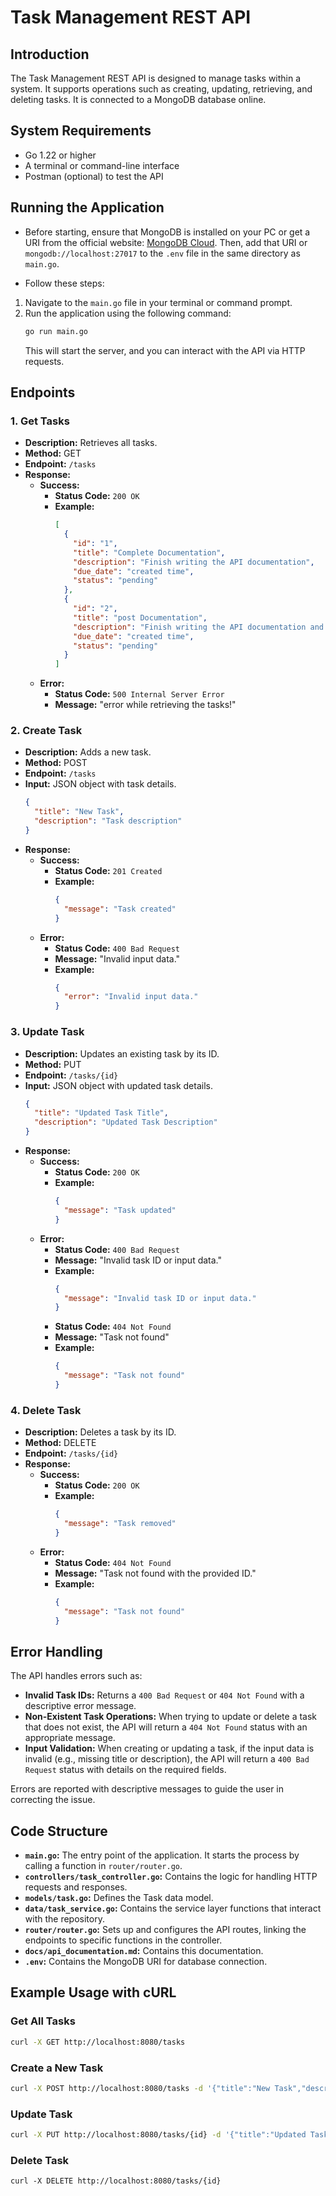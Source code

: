 # Task Management REST API

## Introduction
The Task Management REST API is designed to manage tasks within a system. It supports operations such as creating, updating, retrieving, and deleting tasks. It is connected to a MongoDB database online.

## System Requirements
- Go 1.22 or higher
- A terminal or command-line interface
- Postman (optional) to test the API

## Running the Application
- Before starting, ensure that MongoDB is installed on your PC or get a URI from the official website: [MongoDB Cloud](https://cloud.mongodb.com/). Then, add that URI or `mongodb://localhost:27017` to the `.env` file in the same directory as `main.go`.

- Follow these steps:

1. Navigate to the `main.go` file in your terminal or command prompt.
2. Run the application using the following command:
    ```sh
    go run main.go
    ```
   This will start the server, and you can interact with the API via HTTP requests.

## Endpoints

### 1. **Get Tasks**
   - **Description:** Retrieves all tasks.
   - **Method:** GET
   - **Endpoint:** `/tasks`
   - **Response:**
     - **Success:** 
       - **Status Code:** `200 OK`
       - **Example:**
         ```json
         [
           {
             "id": "1",
             "title": "Complete Documentation",
             "description": "Finish writing the API documentation",
             "due_date": "created time",
             "status": "pending"
           },
           {
             "id": "2",
             "title": "post Documentation",
             "description": "Finish writing the API documentation and post",
             "due_date": "created time",
             "status": "pending"
           }
         ]
         ```
     - **Error:**
       - **Status Code:** `500 Internal Server Error`
       - **Message:** "error while retrieving the tasks!"

### 2. **Create Task**
   - **Description:** Adds a new task.
   - **Method:** POST
   - **Endpoint:** `/tasks`
   - **Input:** JSON object with task details.
     ```json
     {
       "title": "New Task",
       "description": "Task description"
     }
     ```
   - **Response:**
     - **Success:** 
       - **Status Code:** `201 Created`
       - **Example:**
         ```json
         {
           "message": "Task created"
         }
         ```
     - **Error:**
       - **Status Code:** `400 Bad Request`
       - **Message:** "Invalid input data."
       - **Example:**
         ```json
         {
           "error": "Invalid input data."
         }
         ```

### 3. **Update Task**
   - **Description:** Updates an existing task by its ID.
   - **Method:** PUT
   - **Endpoint:** `/tasks/{id}`
   - **Input:** JSON object with updated task details.
     ```json
     {
       "title": "Updated Task Title",
       "description": "Updated Task Description"
     }
     ```
   - **Response:**
     - **Success:** 
       - **Status Code:** `200 OK`
       - **Example:**
         ```json
         {
           "message": "Task updated"
         }
         ```
     - **Error:**
       - **Status Code:** `400 Bad Request`
       - **Message:** "Invalid task ID or input data."
       - **Example:**
         ```json
         {
           "message": "Invalid task ID or input data."
         }
         ```
       - **Status Code:** `404 Not Found`
       - **Message:** "Task not found"
       - **Example:**
         ```json
         {
           "message": "Task not found"
         }
         ```

### 4. **Delete Task**
   - **Description:** Deletes a task by its ID.
   - **Method:** DELETE
   - **Endpoint:** `/tasks/{id}`
   - **Response:**
     - **Success:** 
       - **Status Code:** `200 OK`
       - **Example:**
         ```json
         {
           "message": "Task removed"
         }
         ```
     - **Error:**
       - **Status Code:** `404 Not Found`
       - **Message:** "Task not found with the provided ID."
       - **Example:**
         ```json
         {
           "message": "Task not found"
         }
         ```

## Error Handling
The API handles errors such as:
- **Invalid Task IDs:** Returns a `400 Bad Request` or `404 Not Found` with a descriptive error message.
- **Non-Existent Task Operations:** When trying to update or delete a task that does not exist, the API will return a `404 Not Found` status with an appropriate message.
- **Input Validation:** When creating or updating a task, if the input data is invalid (e.g., missing title or description), the API will return a `400 Bad Request` status with details on the required fields.

Errors are reported with descriptive messages to guide the user in correcting the issue.

## Code Structure
- **`main.go`:** The entry point of the application. It starts the process by calling a function in `router/router.go`.
- **`controllers/task_controller.go`:** Contains the logic for handling HTTP requests and responses.
- **`models/task.go`:** Defines the Task data model.
- **`data/task_service.go`:** Contains the service layer functions that interact with the repository.
- **`router/router.go`:** Sets up and configures the API routes, linking the endpoints to specific functions in the controller.
- **`docs/api_documentation.md`:** Contains this documentation.
- **`.env`:** Contains the MongoDB URI for database connection.

## Example Usage with cURL

### Get All Tasks
```sh
curl -X GET http://localhost:8080/tasks
```

### Create a New Task
```sh
curl -X POST http://localhost:8080/tasks -d '{"title":"New Task","description":"Task description"}' -H "Content-Type: application/json"
```
### Update Task

```sh
curl -X PUT http://localhost:8080/tasks/{id} -d '{"title":"Updated Task Title","description":"Updated Task Description"}' -H "Content-Type: application/json"
```
### Delete Task
```
curl -X DELETE http://localhost:8080/tasks/{id}
```